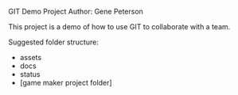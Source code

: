 GIT Demo Project
Author: Gene Peterson

This project is a demo of how to use GIT to collaborate with a team.

Suggested folder structure:
- assets
- docs
- status
- [game maker project folder]